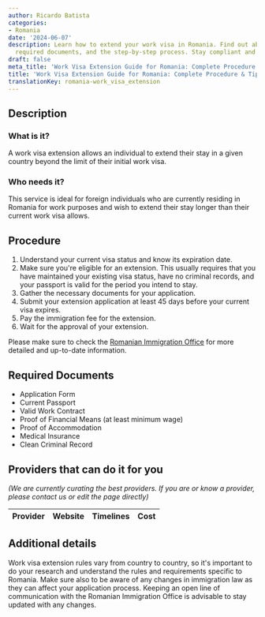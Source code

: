 ```yaml
---
author: Ricardo Batista
categories:
- Romania
date: '2024-06-07'
description: Learn how to extend your work visa in Romania. Find out about eligibility,
  required documents, and the step-by-step process. Stay compliant and stay longer.
draft: false
meta_title: 'Work Visa Extension Guide for Romania: Complete Procedure & Tips'
title: 'Work Visa Extension Guide for Romania: Complete Procedure & Tips'
translationKey: romania-work_visa_extension
---
```


## Description
### What is it?
A work visa extension allows an individual to extend their stay in a given country beyond the limit of their initial work visa.
### Who needs it?
This service is ideal for foreign individuals who are currently residing in Romania for work purposes and wish to extend their stay longer than their current work visa allows.

## Procedure
1. Understand your current visa status and know its expiration date.
2. Make sure you're eligible for an extension. This usually requires that you have maintained your existing visa status, have no criminal records, and your passport is valid for the period you intend to stay.
3. Gather the necessary documents for your application.
4. Submit your extension application at least 45 days before your current visa expires.
5. Pay the immigration fee for the extension.
6. Wait for the approval of your extension.

Please make sure to check the [Romanian Immigration Office](http://igi.mai.gov.ro/) for more detailed and up-to-date information.

## Required Documents
- Application Form
- Current Passport
- Valid Work Contract
- Proof of Financial Means (at least minimum wage)
- Proof of Accommodation
- Medical Insurance
- Clean Criminal Record

## Providers that can do it for you

_(We are currently curating the best providers. If you are or know a provider, please contact us or edit the page directly)_

| Provider        |     Website     |     Timelines    |       Cost      |
| --------------- | --------------- |  :-------------: | :-------------: |

## Additional details
Work visa extension rules vary from country to country, so it's important to do your research and understand the rules and requirements specific to Romania. Make sure also to be aware of any changes in immigration law as they can affect your application process. Keeping an open line of communication with the Romanian Immigration Office is advisable to stay updated with any changes.